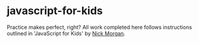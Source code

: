 # javascript-for-kids

Practice makes perfect, right? All work completed here follows instructions outlined in 'JavaScript for Kids' by [Nick Morgan](https://www.nostarch.com/javascriptforkids).